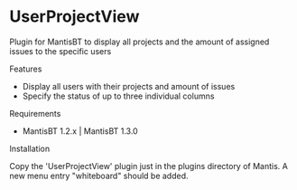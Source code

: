 # UserProjectView

Plugin for MantisBT to display all projects and the amount of assigned issues to the specific users

Features

+ Display all users with their projects and amount of issues
+ Specify the status of up to three individual columns

Requirements

+ MantisBT 1.2.x | MantisBT 1.3.0

Installation

Copy the 'UserProjectView' plugin just in the plugins directory of Mantis. A new menu entry "whiteboard" should be added.
